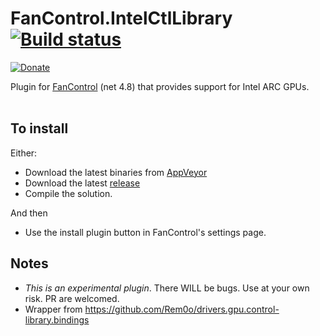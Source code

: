 # FanControl.IntelCtlLibrary [![Build status](https://ci.appveyor.com/api/projects/status/dwtfldyi9piyaltg?svg=true)](https://ci.appveyor.com/project/Rem0o/fancontrol-intelctllibrary)

[![Donate](https://img.shields.io/badge/Donate-PayPal-blue.svg?style=flat&logo=paypal)](https://www.paypal.com/cgi-bin/webscr?cmd=_donations&business=N4JPSTUQHRJM8&currency_code=USD&source=url&item_name=Fan+Control)

Plugin for [FanControl](https://github.com/Rem0o/FanControl.Releases) (net 4.8) that provides support for Intel ARC GPUs.
<br/><br/>

## To install

Either:
* Download the latest binaries from [AppVeyor](https://ci.appveyor.com/project/Rem0o/fancontrol-intelctllibrary/build/artifacts) 
* Download the latest [release](https://github.com/Rem0o/FanControl.IntelCtlLibrary/releases/)
* Compile the solution.

And then

* Use the install plugin button in FanControl's settings page.

## Notes

* _This is an experimental plugin_. There WILL be bugs. Use at your own risk. PR are welcomed.
* Wrapper from https://github.com/Rem0o/drivers.gpu.control-library.bindings
